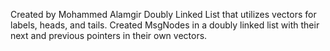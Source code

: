 Created by Mohammed Alamgir
    Doubly Linked List that utilizes vectors for labels, heads, and tails. Created MsgNodes in a doubly linked list with their next and previous pointers in their own vectors. 